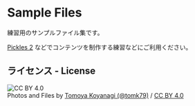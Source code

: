 # Sample Files

練習用のサンプルファイル集です。

[Pickles 2](http://pickles2.pxt.jp/) などでコンテンツを制作する練習などにご利用ください。

## ライセンス - License

![CC BY 4.0](https://komtmt.files.wordpress.com/2015/04/by.png?w=150&h=52) <br />
Photos and Files by [Tomoya Koyanagi (@tomk79)](https://github.com/tomk79) / [CC BY 4.0](https://creativecommons.org/licenses/by/4.0/legalcode.ja)

